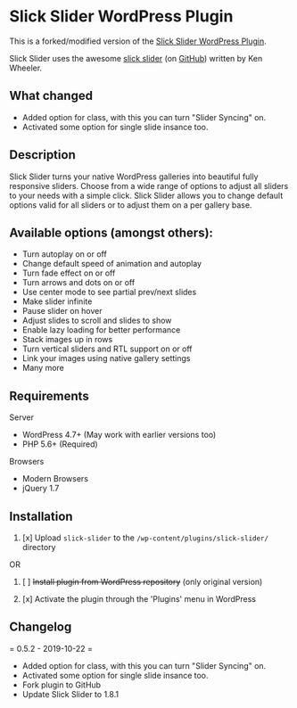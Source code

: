 # Slick Slider WordPress Plugin
This is a forked/modified version of the [Slick Slider WordPress Plugin](https://wordpress.org/plugins/slick-slider).

Slick Slider uses the awesome [slick slider](https://kenwheeler.github.io/slick/) (on [GitHub](https://github.com/kenwheeler/slick/)) written by Ken Wheeler.

## What changed
* Added option for class, with this you can turn "Slider Syncing" on.
* Activated some option for single slide insance too.

## Description

Slick Slider turns your native WordPress galleries into beautiful fully responsive sliders. Choose from a wide range of options to adjust all sliders to your needs with a simple click.
Slick Slider allows you to change default options valid for all sliders or to adjust them on a per gallery base.

## Available options (amongst others):

* Turn autoplay on or off
* Change default speed of animation and autoplay
* Turn fade effect on or off
* Turn arrows and dots on or off
* Use center mode to see partial prev/next slides
* Make slider infinite
* Pause slider on hover
* Adjust slides to scroll and slides to show
* Enable lazy loading for better performance
* Stack images up in rows
* Turn vertical sliders and RTL support on or off
* Link your images using native gallery settings
* Many more

## Requirements

Server

* WordPress 4.7+ (May work with earlier versions too)
* PHP 5.6+ (Required)

Browsers

* Modern Browsers
* jQuery 1.7

## Installation

1. [x] Upload `slick-slider` to the `/wp-content/plugins/slick-slider/` directory

OR

1. [ ] ~~Install plugin from WordPress repository~~ (only original version)

2. [x] Activate the plugin through the 'Plugins' menu in WordPress

## Changelog

= 0.5.2 - 2019-10-22 =
* Added option for class, with this you can turn "Slider Syncing" on.
* Activated some option for single slide insance too.
* Fork plugin to GitHub
* Update Slick Slider to 1.8.1
